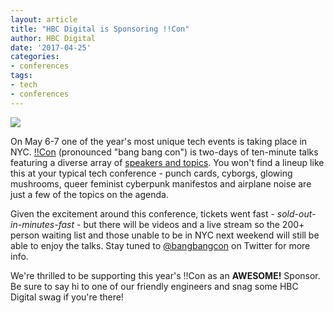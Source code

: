```yaml
---
layout: article
title: "HBC Digital is Sponsoring !!Con"
author: HBC Digital
date: '2017-04-25'
categories: 
- conferences
tags:
- tech
- conferences
---
```


![](http://i.imgur.com/oOwcZoe.png)

On May 6-7 one of the year's most unique tech events is taking place in NYC. [!!Con](http://bangbangcon.com) (pronounced "bang bang con") is two-days of ten-minute talks featuring a diverse array of [speakers and topics](http://bangbangcon.com/speakers.html). You won't find a lineup like this at your typical tech conference - punch cards, cyborgs, glowing mushrooms, queer feminist cyberpunk manifestos and airplane noise are just a few of the topics on the agenda.

Given the excitement around this conference, tickets went fast - *sold-out-in-minutes-fast* - but there will be videos and a live stream so the 200+ person waiting list and those unable to be in NYC next weekend will still be able to enjoy the talks. Stay tuned to [@bangbangcon](https://twitter.com/bangbangcon) on Twitter for more info. 

We're thrilled to be supporting this year's !!Con as an **AWESOME!** Sponsor. Be sure to say hi to one of our friendly engineers and snag some HBC Digital swag if you're there! 
